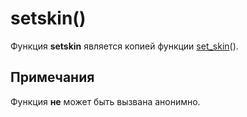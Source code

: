 # setskin()
Функция **setskin** является копией функции [set_skin](../global/set_skin.md)().

## Примечания
Функция **не** может быть вызвана анонимно.